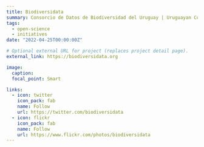 ```yaml
---
title: Biodiversidata
summary: Consorcio de Datos de Biodiversidad del Uruguay | Uruguayan Consortium of Biodiversity Data
tags:
  - open-science
  - initiatives
date: "2022-04-25T00:00:00Z"

# Optional external URL for project (replaces project detail page).
external_link: https://biodiversidata.org

image:
  caption:
  focal_point: Smart

links:
  - icon: twitter
    icon_pack: fab
    name: Follow
    url: https://twitter.com/biodiversidata
  - icon: flickr
    icon_pack: fab
    name: Follow
    url: https://www.flickr.com/photos/biodiversidata
---
```

